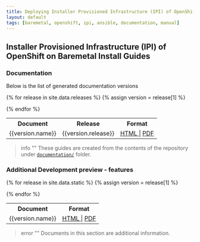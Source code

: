 ```yaml
---
title: Deploying Installer Provisioned Infrastructure (IPI) of OpenShift on Bare Metal
layout: default
tags: [baremetal, openshift, ipi, ansible, documentation, manual]
---
```


## Installer Provisioned Infrastructure (IPI) of OpenShift on Baremetal Install Guides

### Documentation

Below is the list of generated documentation versions

<table style="width:100%">
  <tr>
    <th>Document</th>
    <th>Release</th>
    <th>Format</th>
  </tr>

{% for release in site.data.releases %}
{% assign version = release[1] %}

  <tr>
  <td>{{version.name}}</td>
  <td>{{version.release}}</td>
  <td>
    <a href="{{ version.folder }}.html">
       <i class="fab fa-html5"></i> HTML
    </a>
    |
    <a href="{{ version.folder }}.pdf">
      <i class="fas fa-file-pdf"></i> PDF
    </a>
    </td>
  </tr>
{% endfor %}

</table>

> info ""
> These guides are created from the contents of the repository under [`documentation/`](https://github.com/openshift-kni/baremetal-deploy/tree/master/documentation) folder.

### Additional Development preview - features

<table style="width:100%">
  <tr>
    <th>Document</th>
    <th>Format</th>
  </tr>

{% for release in site.data.static %}
{% assign version = release[1] %}

  <tr>
  <td>{{version.name}}</td>
  <td>
    <a href="{{ version.folder }}">
       <i class="fab fa-html5"></i> HTML
    </a>
    |
    <a href="{{ version.folder }}.pdf">
      <i class="fas fa-file-pdf"></i> PDF
    </a>
    </td>
  </tr>
{% endfor %}

</table>

> error ""
> Documents in this section are additional information.
